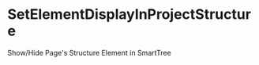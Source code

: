 SetElementDisplayInProjectStructure
===================================

Show/Hide Page's Structure Element in SmartTree
